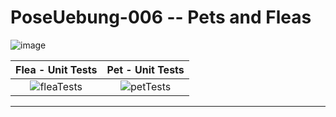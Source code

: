 # PoseUebung-006 -- Pets and Fleas

![image](https://github.com/user-attachments/assets/025df422-77bc-44d8-a8fa-f134753ec7de)

| Flea - Unit Tests | Pet - Unit Tests |
|:-:|:-:|
| ![fleaTests](https://github.com/user-attachments/assets/847c4063-a193-4038-aecf-d2a863898d60)|![petTests](https://github.com/user-attachments/assets/a30c2266-691b-454c-9b46-7c7985b37749)|

---  

